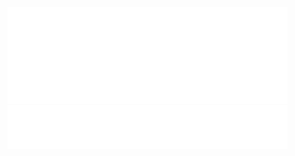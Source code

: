 ![Metrics-languages](/metrics.plugin.languages.details.svg)
![Metrics-topics](/metrics.plugin.topics.icons.svg)
